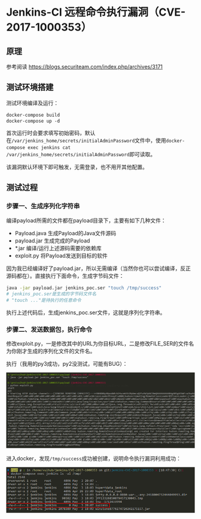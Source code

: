 # Jenkins-CI 远程命令执行漏洞（CVE-2017-1000353）

## 原理

参考阅读 https://blogs.securiteam.com/index.php/archives/3171

## 测试环境搭建

测试环境编译及运行：

```
docker-compose build
docker-compose up -d
```

首次运行时会要求填写初始密码，默认在`/var/jenkins_home/secrets/initialAdminPassword`文件中，使用`docker-compose exec jenkins cat /var/jenkins_home/secrets/initialAdminPassword`即可读取。

该漏洞默认环境下即可触发，无需登录，也不用开其他配置。

## 测试过程

### 步骤一、生成序列化字符串

编译payload所需的文件都在payload目录下，主要有如下几种文件：

 - Payload.java 生成Payload的Java文件源码
 - payload.jar 生成完成的Payload
 - *.jar 编译/运行上述源码需要的依赖库
 - exploit.py 将Payload发送到目标的软件

因为我已经编译好了payload.jar，所以无需编译（当然你也可以尝试编译，反正源码都在）。直接执行下面命令，生成字节码文件：

```bash
java -jar payload.jar jenkins_poc.ser "touch /tmp/success"
# jenkins_poc.ser是生成的字节码文件名
# "touch ..."是待执行的任意命令
```

执行上述代码后，生成jenkins_poc.ser文件，这就是序列化字符串。

### 步骤二、发送数据包，执行命令

修改exploit.py，一是修改其中的URL为你目标URL，二是修改FILE_SER的文件名为你刚才生成的序列化文件的文件名。

执行（我用的py3成功，py2没测试，可能有BUG）：

![](1.png)

进入docker，发现`/tmp/success`成功被创建，说明命令执行漏洞利用成功：

![](2.png)
